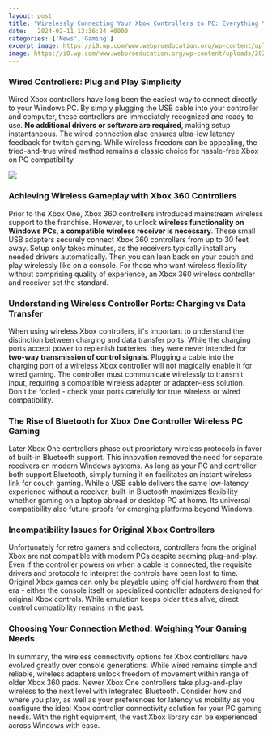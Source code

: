 ```yaml
---
layout: post
title: "Wirelessly Connecting Your Xbox Controllers to PC: Everything You Need to Know"
date:   2024-02-11 13:36:24 +0000
categories: ['News','Gaming']
excerpt_image: https://i0.wp.com/www.webproeducation.org/wp-content/uploads/2020/01/how-to-connect-xbox-one-controller-to-pc.png?w=960&amp;ssl=1
image: https://i0.wp.com/www.webproeducation.org/wp-content/uploads/2020/01/how-to-connect-xbox-one-controller-to-pc.png?w=960&amp;ssl=1
---
```


### Wired Controllers: Plug and Play Simplicity
Wired Xbox controllers have long been the easiest way to connect directly to your Windows PC. By simply plugging the USB cable into your controller and computer, these controllers are immediately recognized and ready to use. **No additional drivers or software are required**, making setup instantaneous. The wired connection also ensures ultra-low latency feedback for twitch gaming. While wireless freedom can be appealing, the tried-and-true wired method remains a classic choice for hassle-free Xbox on PC compatibility.

![](https://i0.wp.com/www.webproeducation.org/wp-content/uploads/2020/01/how-to-connect-xbox-one-controller-to-pc.png?w=960&amp;ssl=1)
### Achieving Wireless Gameplay with Xbox 360 Controllers 
Prior to the Xbox One, Xbox 360 controllers introduced mainstream wireless support to the franchise. However, to unlock **wireless functionality on Windows PCs, a compatible wireless receiver is necessary**. These small USB adapters securely connect Xbox 360 controllers from up to 30 feet away. Setup only takes minutes, as the receivers typically install any needed drivers automatically. Then you can lean back on your couch and play wirelessly like on a console. For those who want wireless flexibility without comprising quality of experience, an Xbox 360 wireless controller and receiver set the standard.
### Understanding Wireless Controller Ports: Charging vs Data Transfer
When using wireless Xbox controllers, it's important to understand the distinction between charging and data transfer ports. While the charging ports accept power to replenish batteries, they were never intended for **two-way transmission of control signals**. Plugging a cable into the charging port of a wireless Xbox controller will not magically enable it for wired gaming. The controller must communicate wirelessly to transmit input, requiring a compatible wireless adapter or adapter-less solution. Don't be fooled - check your ports carefully for true wireless or wired compatibility. 
### The Rise of Bluetooth for Xbox One Controller Wireless PC Gaming
Later Xbox One controllers phase out proprietary wireless protocols in favor of built-in Bluetooth support. This innovation removed the need for separate receivers on modern Windows systems. As long as your PC and controller both support Bluetooth, simply turning it on facilitates an instant wireless link for couch gaming. While a USB cable delivers the same low-latency experience without a receiver, built-in Bluetooth maximizes flexibility whether gaming on a laptop abroad or desktop PC at home. Its universal compatibility also future-proofs for emerging platforms beyond Windows.
### Incompatibility Issues for Original Xbox Controllers 
Unfortunately for retro gamers and collectors, controllers from the original Xbox are not compatible with modern PCs despite seeming plug-and-play. Even if the controller powers on when a cable is connected, the requisite drivers and protocols to interpret the controls have been lost to time. Original Xbox games can only be playable using official hardware from that era - either the console itself or specialized controller adapters designed for original Xbox controls. While emulation keeps older titles alive, direct control compatibility remains in the past.
### Choosing Your Connection Method: Weighing Your Gaming Needs
In summary, the wireless connectivity options for Xbox controllers have evolved greatly over console generations. While wired remains simple and reliable, wireless adapters unlock freedom of movement within range of older Xbox 360 pads. Newer Xbox One controllers take plug-and-play wireless to the next level with integrated Bluetooth. Consider how and where you play, as well as your preferences for latency vs mobility as you configure the ideal Xbox controller connectivity solution for your PC gaming needs. With the right equipment, the vast Xbox library can be experienced across Windows with ease.